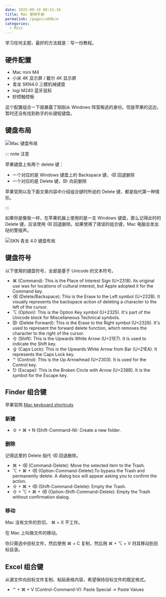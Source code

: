 ```yaml
---
date: 2025-09-19 08:51:34
title: Mac 使用手册
permalink: /pages/a89bce
categories:
  - Misc
---
```


学习任何主题，最好的方法就是：写一份教程。

<!-- more -->

## 硬件配置

- Mac mini M4
- 小米 4K 显示屏 / 戴尔 4K 显示屏
- 青龙 SKN4.0 三模机械键盘
- logi M240 蓝牙鼠标
- 妙控触控板

这个配置组合一下就暴露了刚刚从 Windows 阵营叛逃的身份。但是苹果的这边，暂时还没有找到称手的长键程键盘。

## 键盘布局

![Mac 键盘布局](https://cdsassets.apple.com/live/7WUAS350/images/accessories/keyboards/mac-tips-magic-keyboard-numeric.jpg)

::: note 注意

苹果键盘上有两个 delete 键：

- 一个对应的是 Windows 键盘上的 Backspace 键，⌫ 回退删除
- 一个对应的是 Delete 键，⌦ 向前删除

苹果官网以及下面文章内容中介绍组合键时所说的 Delete 键，都是指代第一种情形。

:::

如果你是像我一样，在苹果机器上使用的是一支 Windows 键盘，那么记得此时的 Delete 键，应该使用 ⌫ 回退删除。如果使用了错误的组合键，Mac 电脑会发出哒的警报声。

![SKN 青龙 4.0 键盘布局](https://inews.gtimg.com/om_bt/OzURYRH4aH3B-6dtxj8-EnFXs8wzW-AUmJ1l5C45rn1n8AA/641)

## 键盘符号

以下使用的键盘符号，全部是基于 Unicode 的文本符号。

- ⌘ (Command): This is the Place of Interest Sign (U+2318). Its original use was for locations of cultural interest, but Apple adopted it for the Command key.
- ⌫ (Delete/Backspace): This is the Erase to the Left symbol (U+232B). It visually represents the backspace action of deleting a character to the left of the cursor.
- ⌥ (Option): This is the Option Key symbol (U+2325). It's part of the Unicode block for Miscellaneous Technical symbols.
- ⌦ (Delete Forward): This is the Erase to the Right symbol (U+2326). It's used to represent the forward delete function, which removes the character to the right of the cursor.
- ⇧ (Shift): This is the Upwards White Arrow (U+21E7). It is used to indicate the Shift key.
- ⇪ (Caps Lock): This is the Upwards White Arrow from Bar (U+21EA). It represents the Caps Lock key.
- ⌃ (Control): This is the Up Arrowhead (U+2303). It is used for the Control key.
- ⎋ (Escape): This is the Broken Circle with Arrow (U+238B). It is the symbol for the Escape key.

## Finder 组合键

苹果官网 [Mac keyboard shortcuts](https://support.apple.com/en-us/102650)

### 新建

- ⇧ + ⌘ + N (Shift-Command-N): Create a new folder.

### 删除

记得这里的 Delete 指代 ⌫ 回退删除。

- ⌘ + ⌫ (Command-Delete): Move the selected item to the Trash.
- ⌥ + ⌘ + ⌫ (Option-Command-Delete):To bypass the Trash and permanently delete. A dialog box will appear asking you to confirm the action.
- ⇧ + ⌘ + ⌫ (Shift-Command-Delete): Empty the Trash.
- ⇧ + ⌥ + ⌘ + ⌫ (Option-Shift-Command-Delete): Empty the Trash without confirmation dialog.

### 移动

Mac 没有文件的剪切， ⌘ + X 不工作。

在 Mac 上叫做文件的移动。

你只需选中目标文件，然后使用 ⌘ + C 复制，然后用 ⌘ + ⌥ + V 将其移动到目标目录。

## Excel 组合键

从源文件向目标文件复制、粘贴表格内容，希望保持目标文件的既定格式。

- ⌃ + ⌘ + V (Control-Command-V): Paste Special → Paste Values
